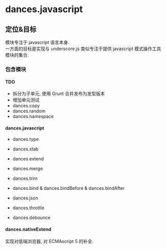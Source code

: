 # dances.javascript

## 定位&目标
模块专注于 javascript 语言本身.   
一方面的目标是实现与 underscore.js 类似专注于提供 javascript 模式操作工具模块的集合.  

### 包含模块

#### TDO
+ 拆分为子单元, 使用 Grunt 合并发布为发型版本
+ 增加单元测试
+ dances.copy
+ dances.random
+ dances.namespace


#### dances.javascript

+ dances.type

+ dances.stab
+ dances.extend
+ dances.merge

+ dances.trim

+ dances.bind & dances.bindBefore & dances.bindAfter

+ dances.json

+ dances.throttle
+ dances.debounce

#### dances.nativeExtend
 实现对低端浏览器, 对 ECMAscript 5 的补全.